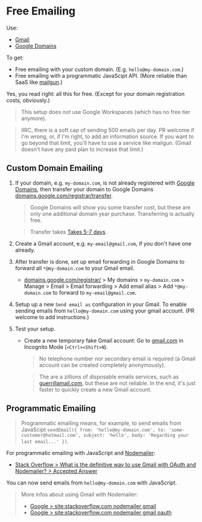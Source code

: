 # Free Emailing

Use:
 - [Gmail](https://gmail.com/)
 - [Google Domains](https://domains.google.com/)

To get:
 - Free emailing with your custom domain. (E.g. `hello@my-domain.com`.)
 - Free emailing with a programmatic JavaScipt API. (More reliable than SaaS like [mailgun](https://www.mailgun.com/).)

Yes, you read right: all this for free. (Except for your domain registration costs, obviously.)

> This setup does *not* use Google Workspaces (which has no free tier anymore).

> IIRC, there is a soft cap of sending 500 emails per day. PR welcome if I'm wrong, or, if I'm right, to add an information source.
> If you want to go beyond that limit, you'll have to use a service like mailgun. (Gmail doesn't have any paid plan to increase that limit.)

## Custom Domain Emailing

1. If your domain, e.g. `my-domain.com`, is not already registered with [Google Domains](https://domains.google.com/), then transfer your domain to Google Domains [domains.google.com/registrar/transfer](https://domains.google.com/registrar/transfer).
   > Google Domains will show you some transfer cost, but these are only one additional domain year purchase. Transferring is actually free.

   > Transfer takes [Takes 5-7 days](https://support.google.com/domains/answer/9003220?hl=en&ref_topic=9003137).
1. Create a Gmail account, e.g. `my-email@gmail.com`, if you don't have one already.
1. After transfer is done, set up email forwarding in Google Domains to forward all `*@my-domain.com` to your Gmail email.
   - [domains.google.com/registrar/](https://domains.google.com/registrar/) > My domains > `my-domain.com` > Manage > Email > Email forwarding > Add email alias > Add `*@my-domain.com` to forward to `my-email@gmail.com`.
1. Setup up a new `Send email as` configuration in your Gmail. To enable sending emails from `hello@my-domain.com` using your gmail account. (PR welcome to add instructions.)
1. Test your setup.
   - Create a new temporary fake Gmail account: Go to [gmail.com](https://gmail.com) in Incognito Mode (`<Ctrl><Shift>N`).
     > No telephone number nor secondary email is required (a Gmail account can be created completely anonymously).

     > The are a zillions of disposable emails services, such as [guerrillamail.com](https://www.guerrillamail.com), but these are not reliable. In the end, it's just faster to quickly create a new Gmail account.


## Programmatic Emailing

> Programmatic emailing means, for example, to send emails from JavaScipt `sendEmail({ from: 'hello@my-domain.com', to: 'some-customer@hotmail.com', subject: 'hello', body: 'Regarding your last email...' })`.

For programmatic emailing with JavaScript and [Nodemailer](https://github.com/nodemailer/nodemailer):
 - [Stack Overflow > What is the definitive way to use Gmail with OAuth and Nodemailer? > Accepted Answer](https://stackoverflow.com/questions/51933601/what-is-the-definitive-way-to-use-gmail-with-oauth-and-nodemailer/51933602#51933602)

You can now send emails from `hello@my-domain.com` with JavaScript.

> More infos about using Gmail with Nodemailer:
> - [Google > site:stackoverflow.com nodemailer gmail](https://www.google.com/search?q=site%3Astackoverflow.com+nodemailer+gmail)
> - [Google > site:stackoverflow.com nodemailer gmail oauth](https://www.google.com/search?q=site%3Astackoverflow.com+nodemailer+gmail+oauth)
